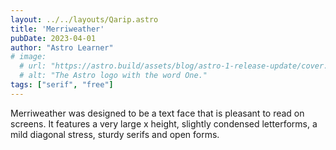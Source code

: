 ```yaml
---
layout: ../../layouts/Qarip.astro
title: 'Merriweather'
pubDate: 2023-04-01
author: "Astro Learner"
# image:
  # url: "https://astro.build/assets/blog/astro-1-release-update/cover.jpeg"
  # alt: "The Astro logo with the word One."
tags: ["serif", "free"]
---
```


Merriweather was designed to be a text face that is pleasant to read on screens. It features a very large x height, slightly condensed letterforms, a mild diagonal stress, sturdy serifs and open forms.